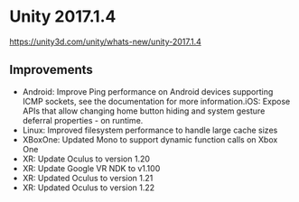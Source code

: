 # Unity 2017.1.4

https://unity3d.com/unity/whats-new/unity-2017.1.4

## Improvements



*   Android: Improve Ping performance on Android devices supporting ICMP sockets, see the documentation for more information.iOS: Expose APIs that allow changing home button hiding and system gesture deferral properties - on runtime.
*   Linux: Improved filesystem performance to handle large cache sizes
*   XBoxOne: Updated Mono to support dynamic function calls on Xbox One
*   XR: Update Oculus to version 1.20
*   XR: Update Google VR NDK to v1.100
*   XR: Updated Oculus to version 1.21
*   XR: Updated Oculus to version 1.22